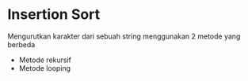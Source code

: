 # Insertion Sort

Mengurutkan karakter dari sebuah string menggunakan 2 metode yang berbeda
- Metode rekursif
- Metode looping
